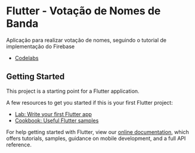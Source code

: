 # Flutter - Votação de Nomes de Banda

Aplicação para realizar votação de nomes, seguindo o tutorial de implementação do Firebase

- <a href="https://codelabs.developers.google.com/codelabs/flutter-firebase/index.html?index=..%2F..index#11">
    Codelabs</a>

## Getting Started

This project is a starting point for a Flutter application.

A few resources to get you started if this is your first Flutter project:

- [Lab: Write your first Flutter app](https://flutter.dev/docs/get-started/codelab)
- [Cookbook: Useful Flutter samples](https://flutter.dev/docs/cookbook)

For help getting started with Flutter, view our
[online documentation](https://flutter.dev/docs), which offers tutorials,
samples, guidance on mobile development, and a full API reference.
